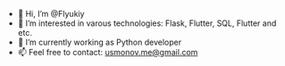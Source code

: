 - 👋 Hi, I’m @Flyukiy
- 👀 I’m interested in varous technologies: Flask, Flutter, SQL, Flutter and etc.
- 🌱 I’m currently working as Python developer
- 📫 Feel free to contact: usmonov.me@gmail.com

<!---
Flyukiy/Flyukiy is a ✨ special ✨ repository because its `README.md` (this file) appears on your GitHub profile.
You can click the Preview link to take a look at your changes.
--->
